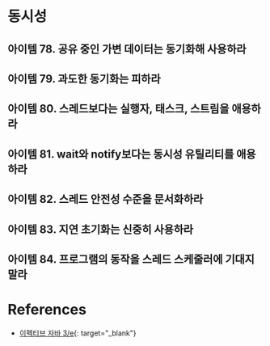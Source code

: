# 동시성

## 아이템 78. 공유 중인 가변 데이터는 동기화해 사용하라
## 아이템 79. 과도한 동기화는 피하라
## 아이템 80. 스레드보다는 실행자, 태스크, 스트림을 애용하라
## 아이템 81. wait와 notify보다는 동시성 유틸리티를 애용하라
## 아이템 82. 스레드 안전성 수준을 문서화하라
## 아이템 83. 지연 초기화는 신중히 사용하라
## 아이템 84. 프로그램의 동작을 스레드 스케줄러에 기대지 말라


# References
* [이펙티브 자바 3/e](http://www.kyobobook.co.kr/product/detailViewKor.laf?ejkGb=KOR&mallGb=KOR&barcode=9788966262281&orderClick=LEA&Kc=){: target="_blank"}